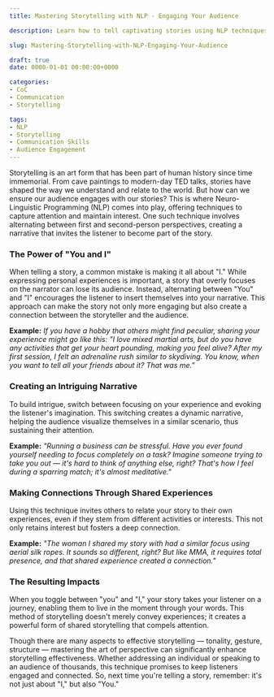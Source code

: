 ```yaml
---
title: Mastering Storytelling with NLP - Engaging Your Audience

description: Learn how to tell captivating stories using NLP techniques that keep your audience engaged.

slug: Mastering-Storytelling-with-NLP-Engaging-Your-Audience

draft: true
date: 0000-01-01 00:00:00+0000

categories:
- CoC
- Communication
- Storytelling

tags:
- NLP
- Storytelling
- Communication Skills
- Audience Engagement
---
```


Storytelling is an art form that has been part of human history since time immemorial. From cave paintings to modern-day TED talks, stories have shaped the way we understand and relate to the world. But how can we ensure our audience engages with our stories? This is where Neuro-Linguistic Programming (NLP) comes into play, offering techniques to capture attention and maintain interest. One such technique involves alternating between first and second-person perspectives, creating a narrative that invites the listener to become part of the story.

### The Power of "You and I"

When telling a story, a common mistake is making it all about "I." While expressing personal experiences is important, a story that overly focuses on the narrator can lose its audience. Instead, alternating between "You" and "I" encourages the listener to insert themselves into your narrative. This approach can make the story not only more engaging but also create a connection between the storyteller and the audience.

**Example:**
*If you have a hobby that others might find peculiar, sharing your experience might go like this: "I love mixed martial arts, but do you have any activities that get your heart pounding, making you feel alive? After my first session, I felt an adrenaline rush similar to skydiving. You know, when you want to tell all your friends about it? That was me."*

### Creating an Intriguing Narrative

To build intrigue, switch between focusing on your experience and evoking the listener's imagination. This switching creates a dynamic narrative, helping the audience visualize themselves in a similar scenario, thus sustaining their attention.

**Example:**
*"Running a business can be stressful. Have you ever found yourself needing to focus completely on a task? Imagine someone trying to take you out — it's hard to think of anything else, right? That's how I feel during a sparring match; it's almost meditative."*

### Making Connections Through Shared Experiences

Using this technique invites others to relate your story to their own experiences, even if they stem from different activities or interests. This not only retains interest but fosters a deep connection.

**Example:**
*"The woman I shared my story with had a similar focus using aerial silk ropes. It sounds so different, right? But like MMA, it requires total presence, and that shared experience created a connection."*

### The Resulting Impacts

When you toggle between "you" and "I," your story takes your listener on a journey, enabling them to live in the moment through your words. This method of storytelling doesn't merely convey experiences; it creates a powerful form of shared storytelling that compels attention.

Though there are many aspects to effective storytelling — tonality, gesture, structure — mastering the art of perspective can significantly enhance storytelling effectiveness. Whether addressing an individual or speaking to an audience of thousands, this technique promises to keep listeners engaged and connected. So, next time you're telling a story, remember: it's not just about "I," but also "You."
